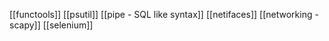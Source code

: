 [[functools]]
[[psutil]]
[[pipe - SQL like syntax]]
[[netifaces]]
[[networking - scapy]]
[[selenium]]